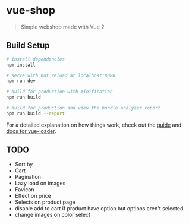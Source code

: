 # vue-shop

> Simple webshop made with Vue 2

## Build Setup

``` bash
# install dependencies
npm install

# serve with hot reload at localhost:8080
npm run dev

# build for production with minification
npm run build

# build for production and view the bundle analyzer report
npm run build --report
```

For a detailed explanation on how things work, check out the [guide](http://vuejs-templates.github.io/webpack/) and [docs for vue-loader](http://vuejs.github.io/vue-loader).

## TODO
- Sort by
- Cart
- Pagination
- Lazy load on images
- Favicon
- Effect on price
- Selects on product page
- disable add to cart if product have option but options aren't selected
- change images on color select
